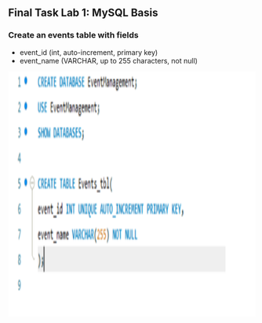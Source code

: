 ##  Final Task Lab 1: MySQL Basis

### Create an events table with fields

- event_id (int, auto-increment, primary key)
- event_name (VARCHAR, up to 255 characters, not null)
<img src="Images/create table events1.png" alt="Alt Text" width="700" height="500">

